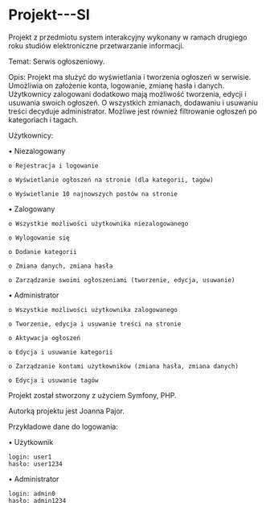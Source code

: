 # Projekt---SI
Projekt z przedmiotu system interakcyjny wykonany w ramach drugiego roku studiów elektroniczne przetwarzanie informacji.

Temat: Serwis ogłoszeniowy.

Opis: Projekt ma służyć do wyświetlania i tworzenia ogłoszeń w serwisie. Umożliwia on założenie konta, logowanie, zmianę hasła i danych. Użytkownicy zalogowani dodatkowo mają możliwość tworzenia, edycji i usuwania swoich ogłoszeń. O wszystkich zmianach, dodawaniu i usuwaniu treści decyduje administrator. Możliwe jest również filtrowanie ogłoszeń po kategoriach i tagach.

Użytkownicy:

  • Niezalogowany
  
    o Rejestracja i logowanie
    
    o Wyświetlanie ogłoszeń na stronie (dla kategorii, tagów)
    
    o Wyświetlanie 10 najnowszych postów na stronie
    
  • Zalogowany
  
    o Wszystkie możliwości użytkownika niezalogowanego
    
    o Wylogowanie się
    
    o Dodanie kategorii
    
    o Zmiana danych, zmiana hasła
    
    o Zarządzanie swoimi ogłoszeniami (tworzenie, edycja, usuwanie)
    
  • Administrator
  
    o Wszystkie możliwości użytkownika zalogowanego
    
    o Tworzenie, edycja i usuwanie treści na stronie
    
    o Aktywacja ogłoszeń
    
    o Edycja i usuwanie kategorii
    
    o Zarządzanie kontami użytkowników (zmiana hasła, zmiana danych)
    
    o Edycja i usuwanie tagów
    
Projekt został stworzony z użyciem Symfony, PHP.

Autorką projektu jest Joanna Pajor.

Przykładowe dane do logowania:

• Użytkownik

    login: user1
    hasło: user1234
    
• Administrator

    login: admin0
    hasło: admin1234
